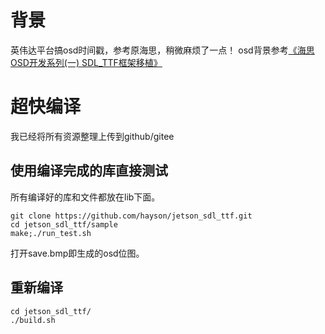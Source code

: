 # 背景
英伟达平台搞osd时间戳，参考原海思，稍微麻烦了一点！
osd背景参考[《海思OSD开发系列(一) SDL_TTF框架移植》](https://blog.csdn.net/haysonzeng/article/details/106670568)

# 超快编译
我已经将所有资源整理上传到github/gitee

## 使用编译完成的库直接测试
所有编译好的库和文件都放在lib下面。
```
git clone https://github.com/hayson/jetson_sdl_ttf.git
cd jetson_sdl_ttf/sample
make;./run_test.sh
```
打开save.bmp即生成的osd位图。

## 重新编译
```
cd jetson_sdl_ttf/
./build.sh
```
